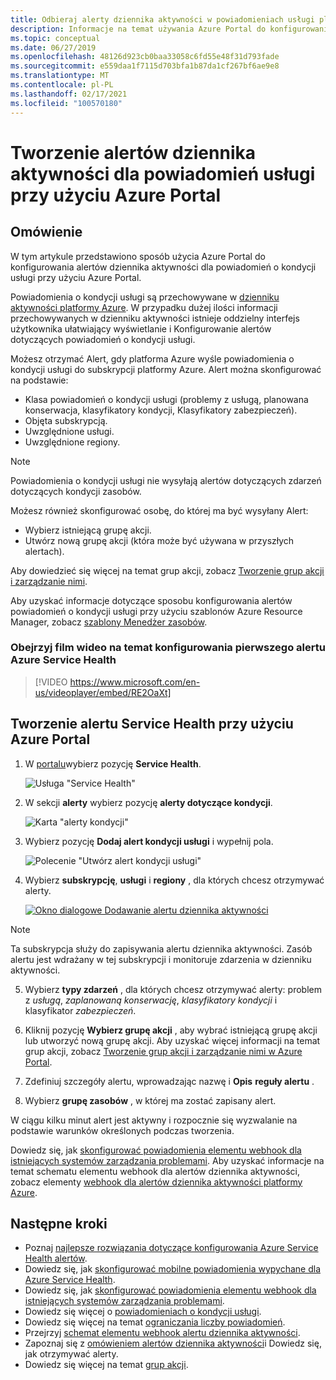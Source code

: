 ```yaml
---
title: Odbieraj alerty dziennika aktywności w powiadomieniach usługi platformy Azure przy użyciu Azure Portal
description: Informacje na temat używania Azure Portal do konfigurowania alertów dziennika aktywności dla powiadomień o kondycji usługi przy użyciu Azure Portal.
ms.topic: conceptual
ms.date: 06/27/2019
ms.openlocfilehash: 48126d923cb0baa33058c6fd55e48f31d793fade
ms.sourcegitcommit: e559daa1f7115d703bfa1b87da1cf267bf6ae9e8
ms.translationtype: MT
ms.contentlocale: pl-PL
ms.lasthandoff: 02/17/2021
ms.locfileid: "100570180"
---
```

# <a name="create-activity-log-alerts-on-service-notifications-using-the-azure-portal"></a>Tworzenie alertów dziennika aktywności dla powiadomień usługi przy użyciu Azure Portal
## <a name="overview"></a>Omówienie

W tym artykule przedstawiono sposób użycia Azure Portal do konfigurowania alertów dziennika aktywności dla powiadomień o kondycji usługi przy użyciu Azure Portal.  

Powiadomienia o kondycji usługi są przechowywane w [dzienniku aktywności platformy Azure](../azure-monitor/essentials/platform-logs-overview.md). W przypadku dużej ilości informacji przechowywanych w dzienniku aktywności istnieje oddzielny interfejs użytkownika ułatwiający wyświetlanie i Konfigurowanie alertów dotyczących powiadomień o kondycji usługi. 

Możesz otrzymać Alert, gdy platforma Azure wyśle powiadomienia o kondycji usługi do subskrypcji platformy Azure. Alert można skonfigurować na podstawie:

- Klasa powiadomień o kondycji usługi (problemy z usługą, planowana konserwacja, klasyfikatory kondycji, Klasyfikatory zabezpieczeń).
- Objęta subskrypcją.
- Uwzględnione usługi.
- Uwzględnione regiony.

> [!NOTE]
> Powiadomienia o kondycji usługi nie wysyłają alertów dotyczących zdarzeń dotyczących kondycji zasobów.

Możesz również skonfigurować osobę, do której ma być wysyłany Alert:

- Wybierz istniejącą grupę akcji.
- Utwórz nową grupę akcji (która może być używana w przyszłych alertach).

Aby dowiedzieć się więcej na temat grup akcji, zobacz [Tworzenie grup akcji i zarządzanie nimi](../azure-monitor/alerts/action-groups.md).

Aby uzyskać informacje dotyczące sposobu konfigurowania alertów powiadomień o kondycji usługi przy użyciu szablonów Azure Resource Manager, zobacz [szablony Menedżer zasobów](../azure-monitor/alerts/alerts-activity-log.md).

### <a name="watch-a-video-on-setting-up-your-first-azure-service-health-alert"></a>Obejrzyj film wideo na temat konfigurowania pierwszego alertu Azure Service Health

>[!VIDEO https://www.microsoft.com/en-us/videoplayer/embed/RE2OaXt]

## <a name="create-service-health-alert-using-azure-portal"></a>Tworzenie alertu Service Health przy użyciu Azure Portal
1. W [portalu](https://portal.azure.com)wybierz pozycję **Service Health**.

    ![Usługa "Service Health"](media/alerts-activity-log-service-notifications/home-servicehealth.png)

1. W sekcji **alerty** wybierz pozycję **alerty dotyczące kondycji**.

    ![Karta "alerty kondycji"](media/alerts-activity-log-service-notifications/alerts-blades-sh.png)

1. Wybierz pozycję **Dodaj alert kondycji usługi** i wypełnij pola.

    ![Polecenie "Utwórz alert kondycji usługi"](media/alerts-activity-log-service-notifications/service-health-alert.png)

1. Wybierz **subskrypcję**, **usługi** i **regiony** , dla których chcesz otrzymywać alerty.

    [![Okno dialogowe Dodawanie alertu dziennika aktywności](./media/alerts-activity-log-service-notifications/activity-log-alert-new-ux.png)](./media/alerts-activity-log-service-notifications/activity-log-alert-new-ux.png#lightbox)

> [!NOTE]
>Ta subskrypcja służy do zapisywania alertu dziennika aktywności. Zasób alertu jest wdrażany w tej subskrypcji i monitoruje zdarzenia w dzienniku aktywności.

5. Wybierz **typy zdarzeń** , dla których chcesz otrzymywać alerty: problem z *usługą*, *zaplanowaną konserwację*, *klasyfikatory kondycji* i klasyfikator *zabezpieczeń*.

6. Kliknij pozycję **Wybierz grupę akcji** , aby wybrać istniejącą grupę akcji lub utworzyć nową grupę akcji. Aby uzyskać więcej informacji na temat grup akcji, zobacz [Tworzenie grup akcji i zarządzanie nimi w Azure Portal](../azure-monitor/alerts/action-groups.md).


7. Zdefiniuj szczegóły alertu, wprowadzając nazwę i **Opis** **reguły alertu** .

8. Wybierz **grupę zasobów** , w której ma zostać zapisany alert.



W ciągu kilku minut alert jest aktywny i rozpocznie się wyzwalanie na podstawie warunków określonych podczas tworzenia.

Dowiedz się, jak [skonfigurować powiadomienia elementu webhook dla istniejących systemów zarządzania problemami](service-health-alert-webhook-guide.md). Aby uzyskać informacje na temat schematu elementu webhook dla alertów dziennika aktywności, zobacz elementy [webhook dla alertów dziennika aktywności platformy Azure](../azure-monitor/alerts/activity-log-alerts-webhook.md).


## <a name="next-steps"></a>Następne kroki
- Poznaj [najlepsze rozwiązania dotyczące konfigurowania Azure Service Health alertów](https://www.microsoft.com/en-us/videoplayer/embed/RE2OtUa).
- Dowiedz się, jak [skonfigurować mobilne powiadomienia wypychane dla Azure Service Health](https://www.microsoft.com/en-us/videoplayer/embed/RE2OtUw).
- Dowiedz się, jak [skonfigurować powiadomienia elementu webhook dla istniejących systemów zarządzania problemami](service-health-alert-webhook-guide.md).
- Dowiedz się więcej o [powiadomieniach o kondycji usługi](service-notifications.md).
- Dowiedz się więcej na temat [ograniczania liczby powiadomień](../azure-monitor/alerts/alerts-rate-limiting.md).
- Przejrzyj [schemat elementu webhook alertu dziennika aktywności](../azure-monitor/alerts/activity-log-alerts-webhook.md).
- Zapoznaj się z [omówieniem alertów dziennika aktywności](../azure-monitor/alerts/alerts-overview.md)i Dowiedz się, jak otrzymywać alerty.
- Dowiedz się więcej na temat [grup akcji](../azure-monitor/alerts/action-groups.md).
